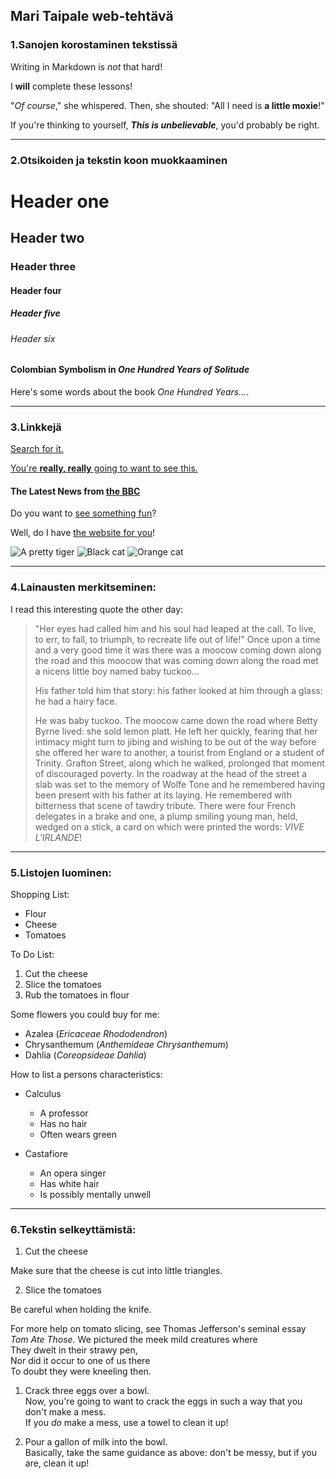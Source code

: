 ## Mari Taipale web-tehtävä

### 1.Sanojen korostaminen tekstissä

Writing in Markdown is _not_ that hard!

I **will** complete these lessons!

"_Of course_," she whispered. Then, she shouted: "All I need is **a little moxie**!"

If you're thinking to yourself, **_This is unbelievable_**, you'd probably be right.

-----

### 2.Otsikoiden ja tekstin koon muokkaaminen


# Header one
## Header two
### Header three
#### Header four
##### Header five
###### Header six


#### Colombian Symbolism in _One Hundred Years of Solitude_
Here's some words about the book _One Hundred Years..._.

-----

### 3.Linkkejä 

[Search for it.](https://www.google.com)

[You're **really, really** going to want to see this.](https://www.dailykitten.com)

#### The Latest News from [the BBC](https://www.bbc.com/news)

Do you want to [see something fun][a fun place]?

Well, do I have [the website for you][another fun place]!

[a fun place]:https://www.zombo.com
[another fun place]:https://www.stumbleupon.com

![A pretty tiger](https://upload.wikimedia.org/wikipedia/commons/5/56/Tiger.50.jpg)
![Black cat][Black]
![Orange cat][Orange]

[Black]: https://upload.wikimedia.org/wikipedia/commons/a/a3/81_INF_DIV_SSI.jpg
[Orange]: http://icons.iconarchive.com/icons/google/noto-emoji-animals-nature/256/22221-cat-icon.png

-----

### 4.Lainausten merkitseminen:

I read this interesting quote the other day:

>"Her eyes had called him and his soul had leaped at the call. To live, to err, to fall, to triumph, to recreate life out of life!"
>Once upon a time and a very good time it was there was a moocow coming down along the road and this moocow that was coming down along the road met a nicens little boy named baby tuckoo...
>
>His father told him that story: his father looked at him through a glass: he had a hairy face.
>
>He was baby tuckoo. The moocow came down the road where Betty Byrne lived: she sold lemon platt.
>He left her quickly, fearing that her intimacy might turn to jibing and wishing to be out of the way before she offered her ware to another, a tourist from England or a student of Trinity. Grafton Street, along which he walked, prolonged that moment of discouraged poverty. In the roadway at the head of the street a slab was set to the memory of Wolfe Tone and he remembered having been present with his father at its laying. He remembered with bitterness that scene of tawdry tribute. There were four French delegates in a brake and one, a plump smiling young man, held, wedged on a stick, a card on which were printed the words: _VIVE L'IRLANDE_!

-----

### 5.Listojen luominen: 

Shopping List:

* Flour
* Cheese
* Tomatoes

To Do List:

1. Cut the cheese
2. Slice the tomatoes
3. Rub the tomatoes in flour

Some flowers you could buy for me:

* Azalea (_Ericaceae Rhododendron_)
* Chrysanthemum (_Anthemideae Chrysanthemum_)
* Dahlia (_Coreopsideae Dahlia_)

How to list a persons characteristics:

* Calculus
  * A professor
  * Has no hair
  * Often wears green
   
* Castafiore
  * An opera singer
  * Has white hair
  * Is possibly mentally unwell
    
-----

### 6.Tekstin selkeyttämistä:

 1. Cut the cheese

 Make sure that the cheese is cut into little triangles.

2. Slice the tomatoes

 Be careful when holding the knife.
 
 For more help on tomato slicing, see Thomas Jefferson's seminal essay _Tom Ate Those_.
 We pictured the meek mild creatures where  
They dwelt in their strawy pen,  
Nor did it occur to one of us there  
To doubt they were kneeling then.


1. Crack three eggs over a bowl.  
Now, you're going to want to crack the eggs in such a way that you don't make a mess.  
If you _do_ make a mess, use a towel to clean it up!

2. Pour a gallon of milk into the bowl.  
Basically, take the same guidance as above: don't be messy, but if you are, clean it up!
